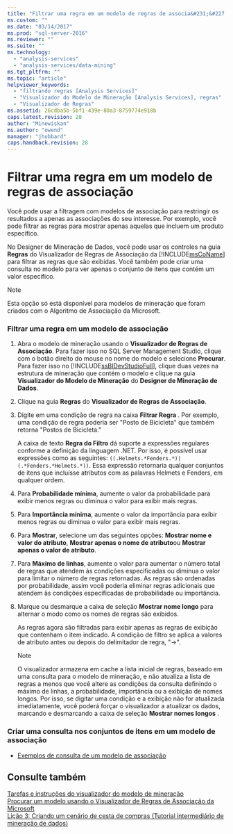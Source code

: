 ```yaml
---
title: "Filtrar uma regra em um modelo de regras de associa&#231;&#227;o | Microsoft Docs"
ms.custom: ""
ms.date: "03/14/2017"
ms.prod: "sql-server-2016"
ms.reviewer: ""
ms.suite: ""
ms.technology: 
  - "analysis-services"
  - "analysis-services/data-mining"
ms.tgt_pltfrm: ""
ms.topic: "article"
helpviewer_keywords: 
  - "filtrando regras [Analysis Services]"
  - "Visualizador do Modelo de Mineração [Analysis Services], regras"
  - "Visualizador de Regras"
ms.assetid: 26cdba5b-5bf1-439e-80a3-8759774e918b
caps.latest.revision: 28
author: "Minewiskan"
ms.author: "owend"
manager: "jhubbard"
caps.handback.revision: 28
---
```

# Filtrar uma regra em um modelo de regras de associa&#231;&#227;o
  Você pode usar a filtragem com modelos de associação para restringir os resultados a apenas as associações do seu interesse. Por exemplo, você pode filtrar as regras para mostrar apenas aquelas que incluem um produto específico.  
  
 No Designer de Mineração de Dados, você pode usar os controles na guia **Regras** do Visualizador de Regras de Associação da [!INCLUDE[msCoName](../../includes/msconame-md.md)] para filtrar as regras que são exibidas.  Você também pode criar uma consulta no modelo para ver apenas o conjunto de itens que contém um valor específico.  
  
> [!NOTE]  
>  Esta opção só está disponível para modelos de mineração que foram criados com o Algoritmo de Associação da Microsoft.  
  
### Filtrar uma regra em um modelo de associação  
  
1.  Abra o modelo de mineração usando o **Visualizador de Regras de Associação**. Para fazer isso no SQL Server Management Studio, clique com o botão direito do mouse no nome do modelo e selecione **Procurar**. Para fazer isso no [!INCLUDE[ssBIDevStudioFull](../../includes/ssbidevstudiofull-md.md)], clique duas vezes na estrutura de mineração que contém o modelo e clique na guia **Visualizador do Modelo de Mineração** do **Designer de Mineração de Dados**.  
  
2.  Clique na guia **Regras** do **Visualizador de Regras de Associação**.  
  
3.  Digite em uma condição de regra na caixa **Filtrar Regra** . Por exemplo, uma condição de regra poderia ser "Posto de Bicicleta" que também retorna "Postos de Bicicleta."  
  
     A caixa de texto **Regra do Filtro** dá suporte a expressões regulares conforme a definição da linguagem .NET. Por isso, é possível usar expressões como as seguintes: `((.Helmets.*Fenders.*)|(.*Fenders.*Helmets.*))`. Essa expressão retornaria qualquer conjuntos de itens que incluísse atributos com as palavras Helmets e Fenders, em qualquer ordem.  
  
4.  Para **Probabilidade mínima**, aumente o valor da probabilidade para exibir menos regras ou diminua o valor para exibir mais regras.  
  
5.  Para **Importância mínima**, aumente o valor da importância para exibir menos regras ou diminua o valor para exibir mais regras.  
  
6.  Para **Mostrar**, selecione um das seguintes opções: **Mostrar nome e valor do atributo**, **Mostrar apenas o nome de atributo**ou **Mostrar apenas o valor de atributo**.  
  
7.  Para **Máximo de linhas**, aumente o valor para aumentar o número total de regras que atendem às condições especificadas ou diminua o valor para limitar o número de regras retornadas. As regras são ordenadas por probabilidade, assim você poderia eliminar regras adicionais que atendem às condições especificadas de probabilidade ou importância.  
  
8.  Marque ou desmarque a caixa de seleção **Mostrar nome longo** para alternar o modo como os nomes de regras são exibidos.  
  
     As regras agora são filtradas para exibir apenas as regras de exibição que contenham o item indicado. A condição de filtro se aplica a valores de atributo antes ou depois do delimitador de regra, "->".  
  
    > [!NOTE]  
    >  O visualizador armazena em cache a lista inicial de regras, baseado em uma consulta para o modelo de mineração, e não atualiza a lista de regras a menos que você altere as condições da consulta definindo o máximo de linhas, a probabilidade, importância ou a exibição de nomes longos. Por isso, se digitar uma condição e a exibição não for atualizada imediatamente, você poderá forçar o visualizador a atualizar os dados, marcando e desmarcando a caixa de seleção **Mostrar nomes longos** .  
  
### Criar uma consulta nos conjuntos de itens em um modelo de associação  
  
-   [Exemplos de consulta de um modelo de associação](../../analysis-services/data-mining/association-model-query-examples.md)  
  
## Consulte também  
 [Tarefas e instruções do visualizador do modelo de mineração](../../analysis-services/data-mining/mining-model-viewer-tasks-and-how-tos.md)   
 [Procurar um modelo usando o Visualizador de Regras de Associação da Microsoft](../../analysis-services/data-mining/browse-a-model-using-the-microsoft-association-rules-viewer.md)   
 [Lição 3: Criando um cenário de cesta de compras &#40;Tutorial intermediário de mineração de dados&#41;](../Topic/Lesson%203:%20Building%20a%20Market%20Basket%20Scenario%20\(Intermediate%20Data%20Mining%20Tutorial\).md)  
  
  